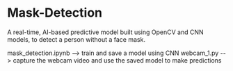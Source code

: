 # Mask-Detection
A real-time, AI-based predictive model built using OpenCV and CNN models, to detect a person without a face mask.

mask_detection.ipynb --> train and save a model using CNN
webcam_1.py --> capture the webcam video and use the saved model to make predictions
